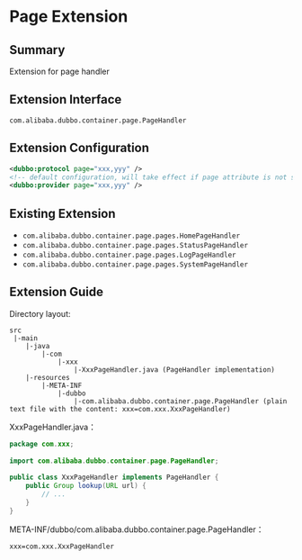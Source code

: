 # Page Extension

## Summary

Extension for page handler

## Extension Interface

`com.alibaba.dubbo.container.page.PageHandler`

## Extension Configuration

```xml
<dubbo:protocol page="xxx,yyy" />
<!-- default configuration, will take effect if page attribute is not set in <dubbo:protocol> -->
<dubbo:provider page="xxx,yyy" />
```

## Existing Extension

* `com.alibaba.dubbo.container.page.pages.HomePageHandler`
* `com.alibaba.dubbo.container.page.pages.StatusPageHandler`
* `com.alibaba.dubbo.container.page.pages.LogPageHandler`
* `com.alibaba.dubbo.container.page.pages.SystemPageHandler`

## Extension Guide

Directory layout:

```
src
 |-main
    |-java
        |-com
            |-xxx
                |-XxxPageHandler.java (PageHandler implementation)
    |-resources
        |-META-INF
            |-dubbo
                |-com.alibaba.dubbo.container.page.PageHandler (plain text file with the content: xxx=com.xxx.XxxPageHandler)
```

XxxPageHandler.java：

```java
package com.xxx;
 
import com.alibaba.dubbo.container.page.PageHandler;
 
public class XxxPageHandler implements PageHandler {
    public Group lookup(URL url) {
        // ...
    }
}
```

META-INF/dubbo/com.alibaba.dubbo.container.page.PageHandler：

```properties
xxx=com.xxx.XxxPageHandler
```
